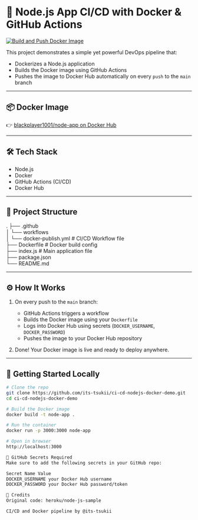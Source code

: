 # 🚀 Node.js App CI/CD with Docker & GitHub Actions

[![Build and Push Docker Image](https://github.com/its-tsukii/ci-cd-nodejs-docker-demo/actions/workflows/main.yml/badge.svg)](https://github.com/its-tsukii/ci-cd-nodejs-docker-demo/actions/workflows/main.yml)

This project demonstrates a simple yet powerful DevOps pipeline that:

- Dockerizes a Node.js application
- Builds the Docker image using GitHub Actions
- Pushes the image to Docker Hub automatically on every `push` to the `main` branch

---

## 📦 Docker Image

👉 [blackplayer1001/node-app on Docker Hub](https://hub.docker.com/r/blackplayer1001/node-app)

---

## 🛠️ Tech Stack

- Node.js
- Docker
- GitHub Actions (CI/CD)
- Docker Hub

---

## 📁 Project Structure

. ├── .github 
  <br>│ └── workflows 
  <br>│ └── docker-publish.yml # CI/CD Workflow file 
  <br>├── Dockerfile # Docker build config 
  <br>├── index.js # Main application file 
  <br>├── package.json 
  <br>└── README.md



---

## ⚙️ How It Works

1. On every push to the `main` branch:
   - GitHub Actions triggers a workflow
   - Builds the Docker image using your `Dockerfile`
   - Logs into Docker Hub using secrets (`DOCKER_USERNAME`, `DOCKER_PASSWORD`)
   - Pushes the image to your Docker Hub repository

2. Done! Your Docker image is live and ready to deploy anywhere.

---

## 🚀 Getting Started Locally

```bash
# Clone the repo
git clone https://github.com/its-tsukii/ci-cd-nodejs-docker-demo.git
cd ci-cd-nodejs-docker-demo

# Build the Docker image
docker build -t node-app .

# Run the container
docker run -p 3000:3000 node-app

# Open in browser
http://localhost:3000

🔐 GitHub Secrets Required
Make sure to add the following secrets in your GitHub repo:

Secret Name	Value
DOCKER_USERNAME	your Docker Hub username
DOCKER_PASSWORD	your Docker Hub password/token

🙌 Credits
Original code: heroku/node-js-sample

CI/CD and Docker pipeline by @its-tsukii
